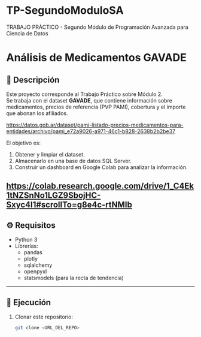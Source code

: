 # TP-SegundoModuloSA
TRABAJO PRÁCTICO - Segundo Módulo de Programación Avanzada para Ciencia de Datos
# Análisis de Medicamentos GAVADE

## 📌 Descripción
Este proyecto corresponde al Trabajo Práctico sobre Módulo 2.  
Se trabaja con el dataset **GAVADE**, que contiene información sobre medicamentos, precios de referencia (PVP PAMI), cobertura y el importe que abonan los afiliados.

https://datos.gob.ar/dataset/pami-listado-precios-medicamentos-para-entidades/archivo/pami_e72a9026-a971-46c1-b828-2638b2b2be37

El objetivo es:
1. Obtener y limpiar el dataset.
2. Almacenarlo en una base de datos SQL Server.
3. Construir un dashboard en Google Colab para analizar la información.
   
https://colab.research.google.com/drive/1_C4Ek1tNZSnNo1LGZ9SbojHC-Sxyc4I1#scrollTo=g8e4c-rtNMIb 
---

## ⚙️ Requisitos
- Python 3
- Librerías:
  - pandas
  - plotly
  - sqlalchemy
  - openpyxl
  - statsmodels (para la recta de tendencia)

---

## 🚀 Ejecución
1. Clonar este repositorio:
   ```bash
   git clone <URL_DEL_REPO>
